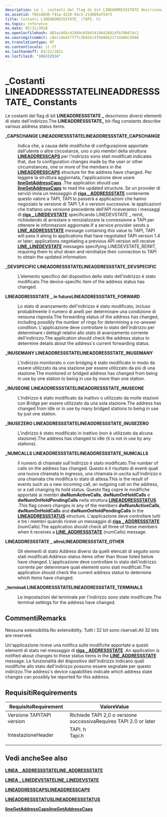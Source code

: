```yaml
---
description: Le \_ costanti del flag di bit LINEADDRESSSTATE descrivono diversi elementi di stato dell'indirizzo.
ms.assetid: f06140d0-f41a-4228-93c5-21d609af5473
title: Costanti LINEADDRESSSTATE_ (TAPI. h)
ms.topic: reference
ms.date: 05/31/2018
ms.openlocfilehash: 483ac665c41989c65b43419442601dfb70667dc2
ms.sourcegitcommit: c8ec1ded1ffffc364d3c4f560bb2171da0dc5040
ms.translationtype: MT
ms.contentlocale: it-IT
ms.lasthandoff: 03/22/2021
ms.locfileid: "106332916"
---
```

# <a name="lineaddressstate_-constants"></a><span data-ttu-id="dafe0-103">\_Costanti LINEADDRESSSTATE</span><span class="sxs-lookup"><span data-stu-id="dafe0-103">LINEADDRESSSTATE\_ Constants</span></span>

<span data-ttu-id="dafe0-104">Le costanti del flag di bit **LINEADDRESSSTATE \_** descrivono diversi elementi di stato dell'indirizzo.</span><span class="sxs-lookup"><span data-stu-id="dafe0-104">The **LINEADDRESSSTATE\_** bit-flag constants describe various address status items.</span></span>

<dl> <dt>

<span data-ttu-id="dafe0-105"><span id="LINEADDRESSSTATE_CAPSCHANGE"></span><span id="lineaddressstate_capschange"></span>**\_CAPSCHANGE LINEADDRESSSTATE**</span><span class="sxs-lookup"><span data-stu-id="dafe0-105"><span id="LINEADDRESSSTATE_CAPSCHANGE"></span><span id="lineaddressstate_capschange"></span>**LINEADDRESSSTATE\_CAPSCHANGE**</span></span>
</dt> <dd> <dl> <dt>



<span data-ttu-id="dafe0-106">Indica che, a causa delle modifiche di configurazione apportate dall'utente o altre circostanze, uno o più membri della struttura [**LINEADDRESSCAPS**](/windows/desktop/api/Tapi/ns-tapi-lineaddresscaps) per l'indirizzo sono stati modificati.</span><span class="sxs-lookup"><span data-stu-id="dafe0-106">Indicates that, due to configuration changes made by the user or other circumstances, one or more of the members in the [**LINEADDRESSCAPS**](/windows/desktop/api/Tapi/ns-tapi-lineaddresscaps) structure for the address have changed.</span></span> <span data-ttu-id="dafe0-107">Per leggere la struttura aggiornata, l'applicazione deve usare [**lineGetAddressCaps**](/windows/desktop/api/Tapi/nf-tapi-linegetaddresscaps) .</span><span class="sxs-lookup"><span data-stu-id="dafe0-107">The application should use [**lineGetAddressCaps**](/windows/desktop/api/Tapi/nf-tapi-linegetaddresscaps) to read the updated structure.</span></span> <span data-ttu-id="dafe0-108">Se un provider di servizi invia un messaggio di [**riga \_ ADDRESSSTATE**](line-addressstate.md) contenente questo valore a TAPI, TAPI lo passerà a applicazioni che hanno negoziato la versione di TAPI 1,4 o versioni successive. le applicazioni che trattano una versione precedente dell'API riceveranno i messaggi di [**riga \_ LINEDEVSTATE**](line-linedevstate.md) specificando LINEDEVSTATE \_ reinit, richiedendo di arrestare e reinizializzare la connessione a TAPI per ottenere le informazioni aggiornate.</span><span class="sxs-lookup"><span data-stu-id="dafe0-108">If a service provider sends a [**LINE\_ADDRESSSTATE**](line-addressstate.md) message containing this value to TAPI, TAPI will pass it along to applications that have negotiated TAPI version 1.4 or later; applications negotiating a previous API version will receive [**LINE\_LINEDEVSTATE**](line-linedevstate.md) messages specifying LINEDEVSTATE\_REINIT, requiring them to shut down and reinitialize their connection to TAPI to obtain the updated information.</span></span>


</dt> </dl> </dd> <dt>

<span data-ttu-id="dafe0-109"><span id="LINEADDRESSSTATE_DEVSPECIFIC"></span><span id="lineaddressstate_devspecific"></span>**\_DEVSPECIFIC LINEADDRESSSTATE**</span><span class="sxs-lookup"><span data-stu-id="dafe0-109"><span id="LINEADDRESSSTATE_DEVSPECIFIC"></span><span id="lineaddressstate_devspecific"></span>**LINEADDRESSSTATE\_DEVSPECIFIC**</span></span>
</dt> <dd> <dl> <dt>



<span data-ttu-id="dafe0-110">L'elemento specifico del dispositivo dello stato dell'indirizzo è stato modificato.</span><span class="sxs-lookup"><span data-stu-id="dafe0-110">The device-specific item of the address status has changed.</span></span>


</dt> </dl> </dd> <dt>

<span data-ttu-id="dafe0-111"><span id="LINEADDRESSSTATE_FORWARD"></span><span id="lineaddressstate_forward"></span>**LINEADDRESSSTATE \_ in futuro**</span><span class="sxs-lookup"><span data-stu-id="dafe0-111"><span id="LINEADDRESSSTATE_FORWARD"></span><span id="lineaddressstate_forward"></span>**LINEADDRESSSTATE\_FORWARD**</span></span>
</dt> <dd> <dl> <dt>



<span data-ttu-id="dafe0-112">Lo stato di avanzamento dell'indirizzo è stato modificato, incluso probabilmente il numero di anelli per determinare una condizione di nessuna risposta.</span><span class="sxs-lookup"><span data-stu-id="dafe0-112">The forwarding status of the address has changed, including possibly the number of rings for determining a no-answer condition.</span></span> <span data-ttu-id="dafe0-113">L'applicazione deve controllare lo stato dell'indirizzo per determinare i dettagli relativi allo stato di avanzamento corrente dell'indirizzo.</span><span class="sxs-lookup"><span data-stu-id="dafe0-113">The application should check the address status to determine details about the address's current forwarding status.</span></span>


</dt> </dl> </dd> <dt>

<span data-ttu-id="dafe0-114"><span id="LINEADDRESSSTATE_INUSEMANY"></span><span id="lineaddressstate_inusemany"></span>**\_INUSEMANY LINEADDRESSSTATE**</span><span class="sxs-lookup"><span data-stu-id="dafe0-114"><span id="LINEADDRESSSTATE_INUSEMANY"></span><span id="lineaddressstate_inusemany"></span>**LINEADDRESSSTATE\_INUSEMANY**</span></span>
</dt> <dd> <dl> <dt>



<span data-ttu-id="dafe0-115">L'indirizzo monitorato o con bridging è stato modificato in modo da essere utilizzato da una stazione per essere utilizzato da più di una stazione.</span><span class="sxs-lookup"><span data-stu-id="dafe0-115">The monitored or bridged address has changed from being in use by one station to being in use by more than one station.</span></span>


</dt> </dl> </dd> <dt>

<span data-ttu-id="dafe0-116"><span id="LINEADDRESSSTATE_INUSEONE"></span><span id="lineaddressstate_inuseone"></span>**\_INUSEONE LINEADDRESSSTATE**</span><span class="sxs-lookup"><span data-stu-id="dafe0-116"><span id="LINEADDRESSSTATE_INUSEONE"></span><span id="lineaddressstate_inuseone"></span>**LINEADDRESSSTATE\_INUSEONE**</span></span>
</dt> <dd> <dl> <dt>



<span data-ttu-id="dafe0-117">L'indirizzo è stato modificato da inattivo o utilizzato da molte stazioni con Bridge per essere utilizzato da una sola stazione.</span><span class="sxs-lookup"><span data-stu-id="dafe0-117">The address has changed from idle or in use by many bridged stations to being in use by just one station.</span></span>


</dt> </dl> </dd> <dt>

<span data-ttu-id="dafe0-118"><span id="LINEADDRESSSTATE_INUSEZERO"></span><span id="lineaddressstate_inusezero"></span>**\_INUSEZERO LINEADDRESSSTATE**</span><span class="sxs-lookup"><span data-stu-id="dafe0-118"><span id="LINEADDRESSSTATE_INUSEZERO"></span><span id="lineaddressstate_inusezero"></span>**LINEADDRESSSTATE\_INUSEZERO**</span></span>
</dt> <dd> <dl> <dt>



<span data-ttu-id="dafe0-119">L'indirizzo è stato modificato in inattivo (non è utilizzato da alcuna stazione).</span><span class="sxs-lookup"><span data-stu-id="dafe0-119">The address has changed to idle (it is not in use by any stations).</span></span>


</dt> </dl> </dd> <dt>

<span data-ttu-id="dafe0-120"><span id="LINEADDRESSSTATE_NUMCALLS"></span><span id="lineaddressstate_numcalls"></span>**\_NUMCALLS LINEADDRESSSTATE**</span><span class="sxs-lookup"><span data-stu-id="dafe0-120"><span id="LINEADDRESSSTATE_NUMCALLS"></span><span id="lineaddressstate_numcalls"></span>**LINEADDRESSSTATE\_NUMCALLS**</span></span>
</dt> <dd> <dl> <dt>



<span data-ttu-id="dafe0-121">Il numero di chiamate sull'indirizzo è stato modificato.</span><span class="sxs-lookup"><span data-stu-id="dafe0-121">The number of calls on the address has changed.</span></span> <span data-ttu-id="dafe0-122">Questo è il risultato di eventi quali una nuova chiamata in ingresso, una chiamata in uscita sull'indirizzo o una chiamata che modifica lo stato di attesa.</span><span class="sxs-lookup"><span data-stu-id="dafe0-122">This is the result of events such as a new incoming call, an outgoing call on the address, or a call changing its hold status.</span></span> <span data-ttu-id="dafe0-123">Questo flag copre le modifiche apportate ai membri **dwNumActiveCalls**, **dwNumOnHoldCalls** e **dwNumOnHoldPendingCalls** nella struttura [**LINEADDRESSSTATUS**](/windows/desktop/api/Tapi/ns-tapi-lineaddressstatus) .</span><span class="sxs-lookup"><span data-stu-id="dafe0-123">This flag covers changes in any of the members **dwNumActiveCalls**, **dwNumOnHoldCalls** and **dwNumOnHoldPendingCalls** in the [**LINEADDRESSSTATUS**](/windows/desktop/api/Tapi/ns-tapi-lineaddressstatus) structure.</span></span> <span data-ttu-id="dafe0-124">L'applicazione deve controllare tutti e tre i membri quando riceve un messaggio di [**riga \_ ADDRESSSTATE**](line-addressstate.md) (numCalls).</span><span class="sxs-lookup"><span data-stu-id="dafe0-124">The application should check all three of these members when it receives a [**LINE\_ADDRESSSTATE**](line-addressstate.md) (numCalls) message.</span></span>


</dt> </dl> </dd> <dt>

<span data-ttu-id="dafe0-125"><span id="LINEADDRESSSTATE_OTHER"></span><span id="lineaddressstate_other"></span>**LINEADDRESSSTATE \_ altro**</span><span class="sxs-lookup"><span data-stu-id="dafe0-125"><span id="LINEADDRESSSTATE_OTHER"></span><span id="lineaddressstate_other"></span>**LINEADDRESSSTATE\_OTHER**</span></span>
</dt> <dd> <dl> <dt>



<span data-ttu-id="dafe0-126">Gli elementi di stato Address diversi da quelli elencati di seguito sono stati modificati.</span><span class="sxs-lookup"><span data-stu-id="dafe0-126">Address-status items other than those listed below have changed.</span></span> <span data-ttu-id="dafe0-127">L'applicazione deve controllare lo stato dell'indirizzo corrente per determinare quali elementi sono stati modificati.</span><span class="sxs-lookup"><span data-stu-id="dafe0-127">The application should check the current address status to determine which items have changed.</span></span>


</dt> </dl> </dd> <dt>

<span data-ttu-id="dafe0-128"><span id="LINEADDRESSSTATE_TERMINALS"></span><span id="lineaddressstate_terminals"></span>**\_terminali LINEADDRESSSTATE**</span><span class="sxs-lookup"><span data-stu-id="dafe0-128"><span id="LINEADDRESSSTATE_TERMINALS"></span><span id="lineaddressstate_terminals"></span>**LINEADDRESSSTATE\_TERMINALS**</span></span>
</dt> <dd> <dl> <dt>



<span data-ttu-id="dafe0-129">Le impostazioni del terminale per l'indirizzo sono state modificate.</span><span class="sxs-lookup"><span data-stu-id="dafe0-129">The terminal settings for the address have changed.</span></span>


</dt> </dl> </dd> </dl>

## <a name="remarks"></a><span data-ttu-id="dafe0-130">Commenti</span><span class="sxs-lookup"><span data-stu-id="dafe0-130">Remarks</span></span>

<span data-ttu-id="dafe0-131">Nessuna estensibilità.</span><span class="sxs-lookup"><span data-stu-id="dafe0-131">No extensibility.</span></span> <span data-ttu-id="dafe0-132">Tutti i 32 bit sono riservati.</span><span class="sxs-lookup"><span data-stu-id="dafe0-132">All 32 bits are reserved.</span></span>

<span data-ttu-id="dafe0-133">Un'applicazione riceve una notifica sulle modifiche apportate a questi elementi di stato nel messaggio di [**riga \_ ADDRESSSTATE**](line-addressstate.md) .</span><span class="sxs-lookup"><span data-stu-id="dafe0-133">An application is notified about changes to these status items in the [**LINE\_ADDRESSSTATE**](line-addressstate.md) message.</span></span> <span data-ttu-id="dafe0-134">Le funzionalità del dispositivo dell'indirizzo indicano quali modifiche allo stato dell'indirizzo possono essere segnalate per questo indirizzo.</span><span class="sxs-lookup"><span data-stu-id="dafe0-134">The address's device capabilities indicate which address state changes can possibly be reported for this address.</span></span>

## <a name="requirements"></a><span data-ttu-id="dafe0-135">Requisiti</span><span class="sxs-lookup"><span data-stu-id="dafe0-135">Requirements</span></span>



| <span data-ttu-id="dafe0-136">Requisito</span><span class="sxs-lookup"><span data-stu-id="dafe0-136">Requirement</span></span> | <span data-ttu-id="dafe0-137">Valore</span><span class="sxs-lookup"><span data-stu-id="dafe0-137">Value</span></span> |
|-------------------------|-----------------------------------------------------------------------------------|
| <span data-ttu-id="dafe0-138">Versione TAPI</span><span class="sxs-lookup"><span data-stu-id="dafe0-138">TAPI version</span></span><br/> | <span data-ttu-id="dafe0-139">Richiede TAPI 2,0 o versione successiva</span><span class="sxs-lookup"><span data-stu-id="dafe0-139">Requires TAPI 2.0 or later</span></span><br/>                                             |
| <span data-ttu-id="dafe0-140">Intestazione</span><span class="sxs-lookup"><span data-stu-id="dafe0-140">Header</span></span><br/>       | <dl> <span data-ttu-id="dafe0-141"><dt>TAPI. h</dt></span><span class="sxs-lookup"><span data-stu-id="dafe0-141"><dt>Tapi.h</dt></span></span> </dl> |



## <a name="see-also"></a><span data-ttu-id="dafe0-142">Vedi anche</span><span class="sxs-lookup"><span data-stu-id="dafe0-142">See also</span></span>

<dl> <dt>

[<span data-ttu-id="dafe0-143">**LINEA \_ ADDRESSSTATE**</span><span class="sxs-lookup"><span data-stu-id="dafe0-143">**LINE\_ADDRESSSTATE**</span></span>](line-addressstate.md)
</dt> <dt>

[<span data-ttu-id="dafe0-144">**LINEA \_ LINEDEVSTATE**</span><span class="sxs-lookup"><span data-stu-id="dafe0-144">**LINE\_LINEDEVSTATE**</span></span>](line-linedevstate.md)
</dt> <dt>

[<span data-ttu-id="dafe0-145">**LINEADDRESSCAPS**</span><span class="sxs-lookup"><span data-stu-id="dafe0-145">**LINEADDRESSCAPS**</span></span>](/windows/desktop/api/Tapi/ns-tapi-lineaddresscaps)
</dt> <dt>

[<span data-ttu-id="dafe0-146">**LINEADDRESSSTATUS**</span><span class="sxs-lookup"><span data-stu-id="dafe0-146">**LINEADDRESSSTATUS**</span></span>](/windows/desktop/api/Tapi/ns-tapi-lineaddressstatus)
</dt> <dt>

[<span data-ttu-id="dafe0-147">**lineGetAddressCaps**</span><span class="sxs-lookup"><span data-stu-id="dafe0-147">**lineGetAddressCaps**</span></span>](/windows/desktop/api/Tapi/nf-tapi-linegetaddresscaps)
</dt> </dl>

 

 




